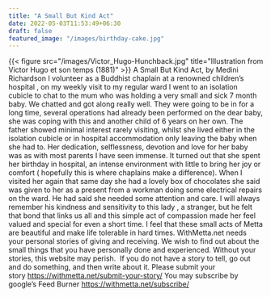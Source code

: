 ```yaml
---
title: "A Small But Kind Act"
date: 2022-05-03T11:53:49+06:30
draft: false
featured_image: "/images/birthday-cake.jpg"
---
```

{{< figure src="/images/Victor_Hugo-Hunchback.jpg" title="Illustration from Victor Hugo et son temps (1881)" >}}
A Small But Kind Act, by Medini Richardson
I volunteer as a Buddhist chaplain at a renowned children’s hospital , on my weekly visit to my regular ward I went to an isolation cubicle to chat to the mum who was holding a very small and sick 7 month baby. We chatted and got along really well. They were going to be in for a long time, several operations had already been performed on the dear baby, she was coping with this and another child of 6 years on her own. The father showed minimal interest rarely visiting, whilst she lived either in the isolation cubicle or in hospital accommodation only leaving the baby when she had to. Her dedication, selflessness, devotion and love for her baby was as with most parents I have seen immense.
It turned out that she spent her birthday in hospital, an intense environment with little to bring her joy or comfort ( hopefully this is where chaplains make a difference). When I visited her again that same day she had a lovely box of chocolates she said was given to her as a present from a workman doing some electrical repairs on the ward. He had said she needed some attention and care. I will always remember his kindness and sensitivity to this lady , a stranger, but he felt that bond that links us all and this simple act of compassion made her feel valued and special for even a short time. I feel that these small acts of Metta are beautiful and make life tolerable in hard times.
WithMetta.net needs your personal stories of giving and receiving. We wish to find out about the small things that you have personally done and experienced. Without your stories, this website may perish.  If you do not have a story to tell, go out and do something, and then write about it.
Please submit your story https://withmetta.net/submit-your-story/
You may subscribe by google’s Feed Burner https://withmetta.net/subscribe/
